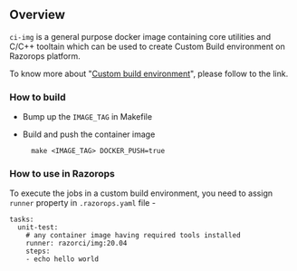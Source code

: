 ## Overview

`ci-img` is a general purpose docker image containing core utilities and C/C++ tooltain which can be used to create Custom Build environment on Razorops platform.

To know more about "[Custom build environment][1]", please follow to the link.

### How to build

* Bump up the `IMAGE_TAG` in Makefile

* Build and push the container image

        make <IMAGE_TAG> DOCKER_PUSH=true 

### How to use in Razorops

To execute the jobs in a custom build environment, you need to assign `runner` property in `.razorops.yaml` file - 

```
tasks:
  unit-test:
    # any container image having required tools installed
    runner: razorci/img:20.04
    steps:
    - echo hello world
```

[1]: https://docs.razorops.com/pipeline/docker/custom-environment/